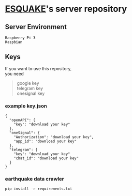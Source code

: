 # [ESQUAKE](https://github.com/Esquake/esquake)'s server repository


## Server Environment

```
Raspberry Pi 3
Raspbian
```

## Keys

If you want to use this repository,  
you need 

> google key  
> telegram key   
> onesignal key   

### example key.json 
```
{
  "openAPI": {
    "key": "download your key"
  },
  "oneSignal": {
    "Authorization": "download your key",
    "app_id": "download your key"
  },
  "telegram": {
    "key": "download your key"
    "chat_id": "download your key"
  }
}
```

### earthquake data crawler
```
pip install -r requirements.txt
```


